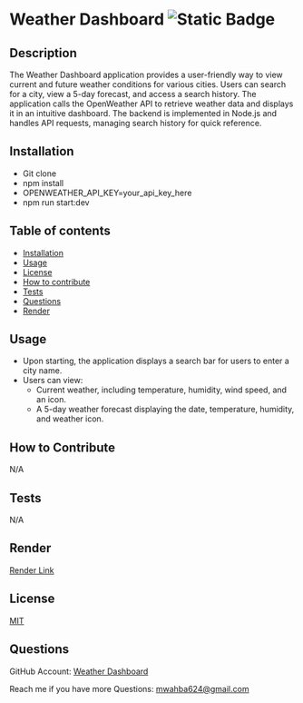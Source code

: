
# Weather Dashboard ![Static Badge](https://img.shields.io/badge/License-MIT-blue)

## Description

The Weather Dashboard application provides a user-friendly way to view current and future weather conditions for various cities. Users can search for a city, view a 5-day forecast, and access a search history. The application calls the OpenWeather API to retrieve weather data and displays it in an intuitive dashboard. The backend is implemented in Node.js and handles API requests, managing search history for quick reference.

## Installation
- Git clone 
- npm install
- OPENWEATHER_API_KEY=your_api_key_here
- npm run start:dev

## Table of contents

- [Installation](#installation)
- [Usage](#usage)
- [License](#license)
- [How to contribute](#how-to-contribute)
- [Tests](#tests)
- [Questions](#questions)
- [Render](#render)

## Usage

- Upon starting, the application displays a search bar for users to enter a city name.
- Users can view:
  - Current weather, including temperature, humidity, wind speed, and an icon.
  - A 5-day weather forecast displaying the date, temperature, humidity, and weather icon.


## How to Contribute 

N/A

## Tests

N/A

## Render

[Render Link ](https://app.screencastify.com/v2/manage/videos/Ps7DxZBIQzXUxEClQHT8)

## License 
  [MIT](https://opensource.org/license/mit)

## Questions
GitHub Account: [Weather Dashboard](https://github.com/mwahba624/WEATHER)

Reach me if you have more Questions: mwahba624@gmail.com

